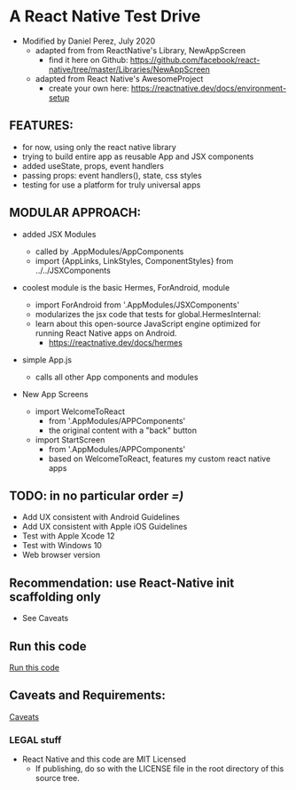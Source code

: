 # A React Native Test Drive
- Modified by Daniel Perez, July 2020
  - adapted from from ReactNative's Library, NewAppScreen
    - find it here on Github: https://github.com/facebook/react-native/tree/master/Libraries/NewAppScreen
  - adapted from React Native's AwesomeProject
    - create your own here:  https://reactnative.dev/docs/environment-setup

## FEATURES:
  - for now, using only the react native library
  - trying to build entire app as reusable App and JSX components
  - added useState, props, event handlers
  - passing props: event handlers(), state, css styles
  - testing for use a platform for truly universal apps

## MODULAR APPROACH:
- added JSX Modules
  - called by .AppModules/AppComponents
  - import {AppLinks, LinkStyles, ComponentStyles} from ../../JSXComponents

- coolest module is the basic Hermes, ForAndroid, module
  - import ForAndroid from '.AppModules/JSXComponents'
  - modularizes the jsx code that tests for global.HermesInternal:
  - learn about this open-source JavaScript engine optimized for running React Native apps on Android.
    - https://reactnative.dev/docs/hermes

- simple App.js
  - calls all other App components and modules

- New App Screens
  - import WelcomeToReact
    - from '.AppModules/APPComponents'
    - the original content with a "back" button
  - import StartScreen
    - from '.AppModules/APPComponents'
    - based on WelcomeToReact, features my custom react native apps

## TODO: in no particular order *=)*
- Add UX consistent with Android Guidelines
- Add UX consistent with Apple iOS Guidelines
- Test with Apple Xcode 12
- Test with Windows 10
- Web browser version

## Recommendation: use React-Native init scaffolding only
- See Caveats 

## Run this code
[Run this code](./runThisCode.md)

## Caveats and Requirements:
[Caveats](./caveats.md)

### LEGAL stuff
  - React Native and this code are MIT Licensed
    - If publishing, do so with the LICENSE file in the root directory of this source tree.
